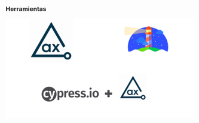 ### Herramientas

![herramientas accesibilidad](media/Herramientas.png) <!-- .element: style="height: 350px;" --> 
